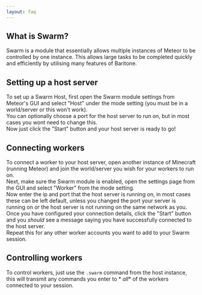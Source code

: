 ```yaml
---
layout: faq
---
```


## What is Swarm?

Swarm is a module that essentially allows multiple instances of Meteor to be controlled by one instance. This allows
large tasks to be completed quickly and efficiently by utilising many features of Baritone.

## Setting up a host server

To set up a Swarm Host, first open the Swarm module settings from Meteor's GUI and select "Host" under the mode
setting (you must be in a world/server or this won't work).  
You can optionally choose a port for the host server to run on, but in most cases you wont need to change this.  
Now just click the "Start" button and your host server is ready to go!

## Connecting workers

To connect a worker to your host server, open another instance of Minecraft (running Meteor) and join the world/server
you wish for your workers to run on.  
Next, make sure the Swarm module is enabled, open the settings page from the GUI and select "Worker" from the mode
setting.  
Now enter the ip and port that the host server is running on, in most cases these can be left default, unless you
changed the port your server is running on *or* the host server is not running on the same network as you.  
Once you have configured your connection details, click the "Start" button and you *should* see a message saying you
have successfully connected to the host server.  
Repeat this for any other worker accounts you want to add to your Swarm session.

## Controlling workers

To control workers, just use the `.swarm` command from the host instance, this will transmit any commands you enter to *
*all** of the workers connected to your session.

